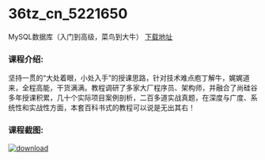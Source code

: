 # 36tz_cn_5221650
MySQL数据库（入门到高级，菜鸟到大牛）
[下载地址](http://www.36tz.cn/article/5221650 "下载地址")
### 课程介绍:
坚持一贯的“大处着眼，小处入手”的授课思路，针对技术难点庖丁解牛，娓娓道来，全程高能，干货满满。教程调研了多家大厂程序员、架构师，并融合了尚硅谷多年授课积累，几十个实际项目案例剖析，二百多道实战真题，在深度与广度、系统性和实战性方面，本套百科书式的教程可以说是无出其右！

### 课程截图:
[![download](http://36tz.cn/muke_img/2021_11_2-32.png "下载地址")](http://www.36tz.cn "下载地址")
